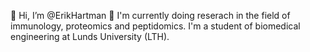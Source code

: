 👋 Hi, I’m @ErikHartman
👀 I'm currently doing reserach in the field of immunology, proteomics and peptidomics. I'm a student of biomedical engineering at Lunds University (LTH).

